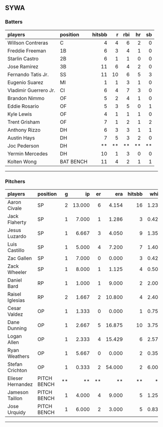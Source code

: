 ## SYWA

### Batters

 
|players               |position  | hitsbb|  r| rbi| hr| sb| 
|:---------------------|:---------|------:|--:|---:|--:|--:| 
|Willson Contreras     |C         |      4|  4|   6|  2|  0| 
|Freddie Freeman       |1B        |      6|  3|   4|  1|  0| 
|Starlin Castro        |2B        |      6|  1|   1|  0|  0| 
|Jose Ramirez          |3B        |     11|  6|   4|  2|  0| 
|Fernando Tatis Jr.    |SS        |     11| 10|   6|  5|  3| 
|Eugenio Suarez        |MI        |      1|  1|   3|  1|  0| 
|Vladimir Guerrero Jr. |CI        |      6|  4|   7|  3|  0| 
|Brandon Nimmo         |OF        |      5|  2|   4|  1|  0| 
|Eddie Rosario         |OF        |      5|  3|   5|  0|  1| 
|Kyle Lewis            |OF        |      4|  1|   1|  1|  0| 
|Trent Grisham         |OF        |      7|  1|   2|  1|  2| 
|Anthony Rizzo         |DH        |      6|  3|   3|  1|  1| 
|Austin Hays           |DH        |      7|  5|   3|  2|  0| 
|Joc Pederson          |DH        |     **| **|  **| **| **| 
|Yermin Mercedes       |DH        |     10|  1|   3|  0|  0| 
|Kolten Wong           |BAT BENCH |     11|  4|   2|  1|  1| 


* * *

### Pitchers

 
|players           |position    |  g|     ip| er|    era| hitsbb|  whip| so|  w| sv| 
|:-----------------|:-----------|--:|------:|--:|------:|------:|-----:|--:|--:|--:| 
|Aaron Civale      |SP          |  2| 13.000|  6|  4.154|     16| 1.231| 10|  1|  0| 
|Jack Flaherty     |SP          |  1|  7.000|  1|  1.286|      3| 0.429|  6|  1|  0| 
|Jesus Luzardo     |SP          |  1|  6.667|  3|  4.050|      9| 1.350|  8|  0|  0| 
|Luis Castillo     |SP          |  1|  5.000|  4|  7.200|      7| 1.400|  3|  0|  0| 
|Zac Gallen        |SP          |  1|  7.000|  0|  0.000|      3| 0.429|  6|  1|  0| 
|Zack Wheeler      |SP          |  1|  8.000|  1|  1.125|      4| 0.500|  9|  1|  0| 
|Daniel Bard       |RP          |  1|  1.000|  1|  9.000|      2| 2.000|  0|  1|  0| 
|Raisel Iglesias   |RP          |  2|  1.667|  2| 10.800|      4| 2.400|  1|  0|  1| 
|Cesar Valdez      |OP          |  1|  1.333|  0|  0.000|      1| 0.750|  1|  0|  1| 
|Dane Dunning      |OP          |  1|  2.667|  5| 16.875|     10| 3.750|  2|  0|  0| 
|Logan Allen       |OP          |  1|  2.333|  4| 15.429|      6| 2.571|  1|  0|  0| 
|Ryan Weathers     |OP          |  1|  5.667|  0|  0.000|      2| 0.353|  6|  0|  0| 
|Stefan Crichton   |OP          |  1|  0.333|  2| 54.000|      2| 6.000|  0|  0|  0| 
|Elieser Hernandez |PITCH BENCH | **|     **| **|     **|     **|    **| **| **| **| 
|Jameson Taillon   |PITCH BENCH |  1|  4.000|  4|  9.000|      5| 1.250|  6|  0|  0| 
|Jose Urquidy      |PITCH BENCH |  1|  6.000|  2|  3.000|      5| 0.833|  2|  1|  0| 


* * *


